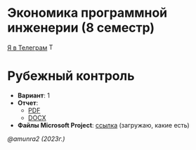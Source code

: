 # Экономика программной инженерии (8 семестр)

[Я в Телеграм](https://t.me/amunra2) <img src="https://img.icons8.com/external-tal-revivo-shadow-tal-revivo/344/external-telegram-is-a-cloud-based-instant-messaging-and-voice-over-ip-service-logo-shadow-tal-revivo.png" alt="Telegram" width=15>

# Рубежный контроль

* **Вариант**: 1
* **Отчет**:
  * [PDF](./docs/report.pdf)
  * [DOCX](./docs/report.docx)
* **Файлы Microsoft Project**: [ссылка](./src) (загружаю, какие есть)

_@amunra2 (2023г.)_
